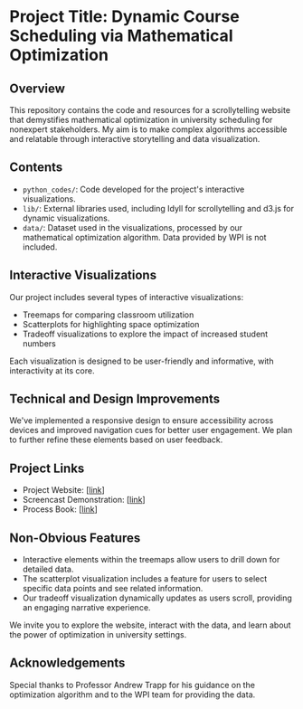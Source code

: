 # Project Title: Dynamic Course Scheduling via Mathematical Optimization

## Overview

This repository contains the code and resources for a scrollytelling website that demystifies mathematical optimization in university scheduling for nonexpert stakeholders. My aim is to make complex algorithms accessible and relatable through interactive storytelling and data visualization.

## Contents

- `python_codes/`: Code developed for the project's interactive visualizations.
- `lib/`: External libraries used, including Idyll for scrollytelling and d3.js for dynamic visualizations.
- `data/`: Dataset used in the visualizations, processed by our mathematical optimization algorithm. Data provided by WPI is not included.

## Interactive Visualizations

Our project includes several types of interactive visualizations:
- Treemaps for comparing classroom utilization
- Scatterplots for highlighting space optimization
- Tradeoff visualizations to explore the impact of increased student numbers

Each visualization is designed to be user-friendly and informative, with interactivity at its core.

## Technical and Design Improvements

We've implemented a responsive design to ensure accessibility across devices and improved navigation cues for better user engagement. We plan to further refine these elements based on user feedback.

## Project Links

- Project Website: [[link](https://ozgeaygul.github.io/grad-final/index.html)]
- Screencast Demonstration: [[link](https://vimeo.com/939209697/3eb265a8ca?share=copy)]
- Process Book: [[link](https://ozgeaygul.github.io/grad-final/Process_Book_OzgeAygul.pdf)]

## Non-Obvious Features

- Interactive elements within the treemaps allow users to drill down for detailed data.
- The scatterplot visualization includes a feature for users to select specific data points and see related information.
- Our tradeoff visualization dynamically updates as users scroll, providing an engaging narrative experience.

We invite you to explore the website, interact with the data, and learn about the power of optimization in university settings.

## Acknowledgements

Special thanks to Professor Andrew Trapp for his guidance on the optimization algorithm and to the WPI team for providing the data.
